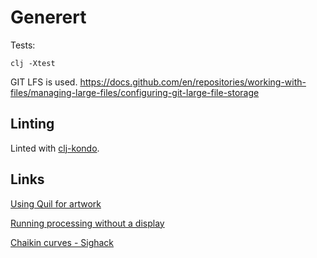 # Generert

Tests:

```
clj -Xtest
```

GIT LFS is used.
https://docs.github.com/en/repositories/working-with-files/managing-large-files/configuring-git-large-file-storage

## Linting

Linted with [clj-kondo](https://github.com/clj-kondo/clj-kondo).

## Links

[Using Quil for artwork](https://tylerxhobbs.com/essays/2015/using-quil-for-artwork)

[Running processing without a display](https://github.com/processing/processing/wiki/Running-without-a-Display)

[Chaikin curves - Sighack](https://sighack.com/post/chaikin-curves)
